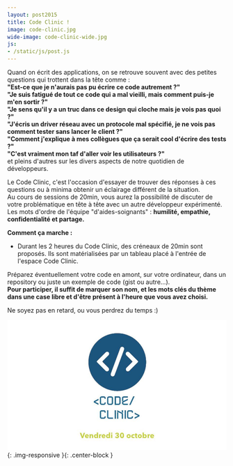 ```yaml
---
layout: post2015
title: Code Clinic !
image: code-clinic.jpg
wide-image: code-clinic-wide.jpg
js:
- /static/js/post.js
---
```

Quand on écrit des applications, on se retrouve souvent avec des petites questions qui trottent dans la tête comme :  
**"Est-ce que je n'aurais pas pu écrire ce code autrement ?"**  <!--more-->  
**"Je suis fatigué de tout ce code qui a mal vieilli, mais comment puis-je m'en sortir ?"**  
**"Je sens qu'il y a un truc dans ce design qui cloche mais je vois pas quoi ?"**  
**"J'écris un driver réseau avec un protocole mal spécifié, je ne vois pas comment tester sans lancer le client ?"**  
**"Comment j'explique à mes collègues que ça serait cool d'écrire des tests ?"**  
**"C'est vraiment mon taf d'aller voir les utilisateurs ?"**  
et pleins d'autres sur les divers aspects de notre quotidien de développeurs.

Le Code Clinic, c'est l'occasion d'essayer de trouver des réponses à ces questions ou à minima obtenir un éclairage différent de la situation.  
Au cours de sessions de 20min, vous aurez la possibilité de discuter de votre problématique en tête à tête avec un autre développeur expérimenté.
Les mots d'ordre de l'équipe "d'aides-soignants" : **humilité, empathie, confidentialité et partage.**

**Comment ça marche :**  
- Durant les 2 heures du Code Clinic, des créneaux de 20min sont proposés. Ils sont matérialisées par un tableau placé à l'entrée de l'espace Code Clinic.
 
Préparez éventuellement votre code en amont, sur votre ordinateur, dans un repository ou juste un exemple de code (gist ou autre...).  
**Pour participer, il suffit de marquer son nom, et les mots clés du thème dans une case libre et d'être présent à l'heure que vous avez choisi.** 

Ne soyez pas en retard, ou vous perdrez du temps :)  

![Alt text](/static/img/blog/code-clinic-wide.jpg){: .img-responsive }{: .center-block }
